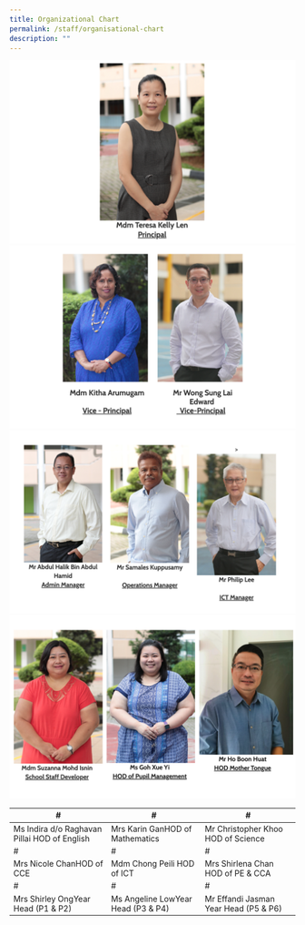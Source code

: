 ```yaml
---
title: Organizational Chart
permalink: /staff/organisational-chart
description: ""
---
```

![](/images/principal.png)
![](/images/vice%20principals.png)
![](/images/managers.png)
![](/images/HOD.png)

| # | # | #  |
|---|---|---|
| Ms Indira d/o Raghavan Pillai  HOD of English | Mrs Karin GanHOD of Mathematics | Mr Christopher Khoo  HOD of Science |
|  # |  # |  #  |
| Mrs Nicole ChanHOD of CCE | Mdm Chong Peili HOD of ICT | Mrs Shirlena Chan  HOD of PE & CCA  |
| # | # | # |
| Mrs Shirley OngYear Head (P1 & P2) | Ms Angeline LowYear Head (P3 & P4) | Mr Effandi Jasman Year Head (P5 & P6) |